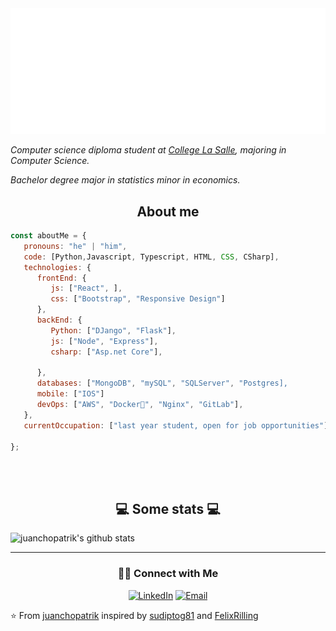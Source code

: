 
<img src="https://github.com/juanchopatrik/juanName/blob/main/svg.svg"/>



<p><em>Computer science diploma student at <a href="https://www.lasallecollege.com/business-and-technologies-school/aec-computer-programmer-analyst">College La Salle</a>, majoring in Computer Science. </br>
</em></p>
<p><em>Bachelor degree major in statistics minor in economics. </br>
</em></p>

<h2 align="center">About me</h2>

```javascript
const aboutMe = {
   pronouns: "he" | "him",
   code: [Python,Javascript, Typescript, HTML, CSS, CSharp],
   technologies: {
      frontEnd: {
         js: ["React", ],
         css: ["Bootstrap", "Responsive Design"]
      },
      backEnd: {
         Python: ["DJango", "Flask"],
         js: ["Node", "Express"],
         csharp: ["Asp.net Core"],

      },
      databases: ["MongoDB", "mySQL", "SQLServer", "Postgres],
      mobile: ["IOS"]
      devOps: ["AWS", "Docker🐳", "Nginx", "GitLab"],
   },
   currentOccupation: ["last year student, open for job opportunities"],

};
```
</br></br>
<h2 align="center">💻 Some stats 💻</h2>

![juanchopatrik's github stats](https://github-readme-stats.vercel.app/api?username=juanchopatrik&show_icons=true&title_color=fff&icon_color=79ff97&text_color=9f9f9f&bg_color=151515)


---

<h3 align="center"> 🤝🏻 Connect with Me </h3>

<p align="center">
<a href="https://www.linkedin.com/in/juan-dario-silva-rodriguez-78031666/" target="_blank"><img alt="LinkedIn" src="https://img.shields.io/badge/LinkedIn-@juanchopatrik-blue?style=flat&logo=linkedin"></a>
   <a href="mailto:juandhdsr@gmail.com"><img alt="Email" src="https://img.shields.io/badge/Email-juandhdsr@gmail.com-blue?style=flat&logo=gmail"></a>
   
 </p>

⭐️ From [juanchopatrik](https://github.com/juanchopatrik) inspired by [sudiptog81](https://github.com/sudiptog81) and  [FelixRilling](https://github.com/)
